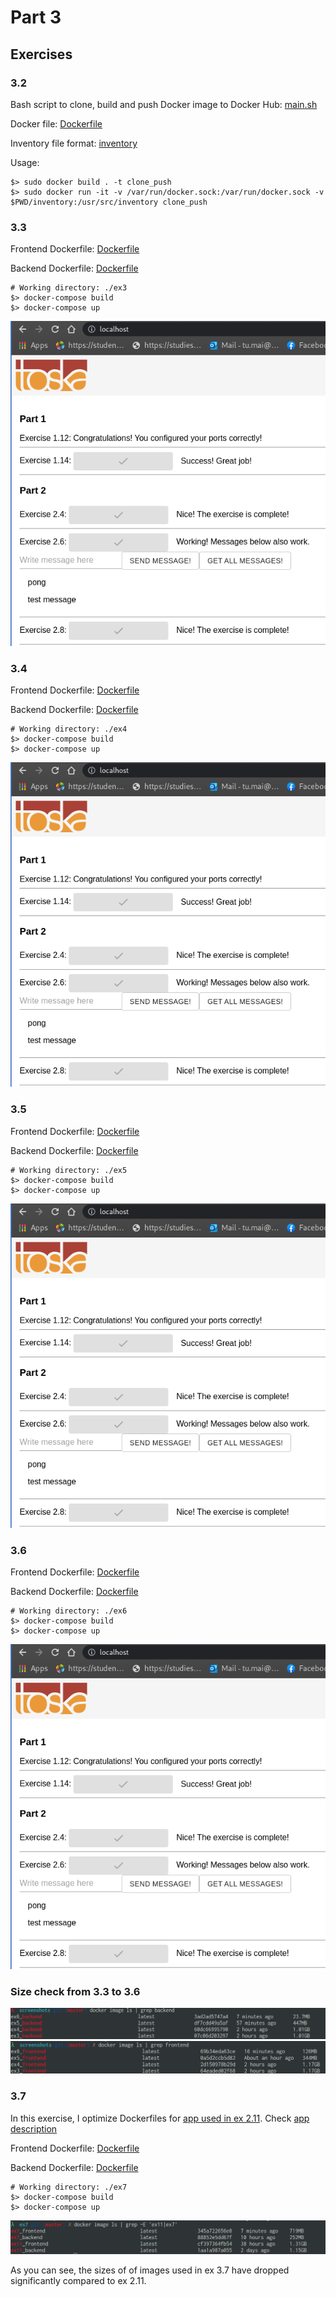 # Part 3

## Exercises

### 3.2

Bash script to clone, build and push Docker image to Docker Hub: [main.sh](./ex3/main.sh)

Docker file: [Dockerfile](./ex3/Dockerfile)

Inventory file format: [inventory](./ex3/inventory)

Usage:

```shell
$> sudo docker build . -t clone_push
$> sudo docker run -it -v /var/run/docker.sock:/var/run/docker.sock -v $PWD/inventory:/usr/src/inventory clone_push
```

### 3.3

Frontend Dockerfile: [Dockerfile](./ex3/Dockerfile.front)

Backend Dockerfile: [Dockerfile](./ex3/Dockerfile.back)

```shell
# Working directory: ./ex3
$> docker-compose build
$> docker-compose up
```

![Screenshot](screenshots/ex3.png)

### 3.4

Frontend Dockerfile: [Dockerfile](./ex4/Dockerfile.front)

Backend Dockerfile: [Dockerfile](./ex4/Dockerfile.back)

```shell
# Working directory: ./ex4
$> docker-compose build
$> docker-compose up
```

![Screenshot](screenshots/ex4.png)

### 3.5

Frontend Dockerfile: [Dockerfile](./ex5/Dockerfile.front)

Backend Dockerfile: [Dockerfile](./ex5/Dockerfile.back)

```shell
# Working directory: ./ex5
$> docker-compose build
$> docker-compose up
```

![Screenshot](screenshots/ex5.png)

### 3.6

Frontend Dockerfile: [Dockerfile](./ex6/Dockerfile.front)

Backend Dockerfile: [Dockerfile](./ex6/Dockerfile.back)

```shell
# Working directory: ./ex6
$> docker-compose build
$> docker-compose up
```

![Screenshot](screenshots/ex6.png)

### Size check from 3.3 to 3.6

![Backend size check](screenshots/backendsizecheck.png)
![Frontend size check](screenshots/frontendsizecheck.png)

### 3.7

In this exercise, I optimize Dockerfiles for [app used in ex 2.11](../Part2/ex11).
Check [app description](../Part2/ReadMe.md#2.11)

Frontend Dockerfile: [Dockerfile](./ex7/Dockerfile.optimize.front)

Backend Dockerfile: [Dockerfile](./ex7/Dockerfile.optimize.back)

```shell
# Working directory: ./ex7
$> docker-compose build
$> docker-compose up
```

![Size comparison](screenshots/ex7-size-comparison.png)

As you can see, the sizes of of images used in ex 3.7 have dropped significantly
compared to ex 2.11.

